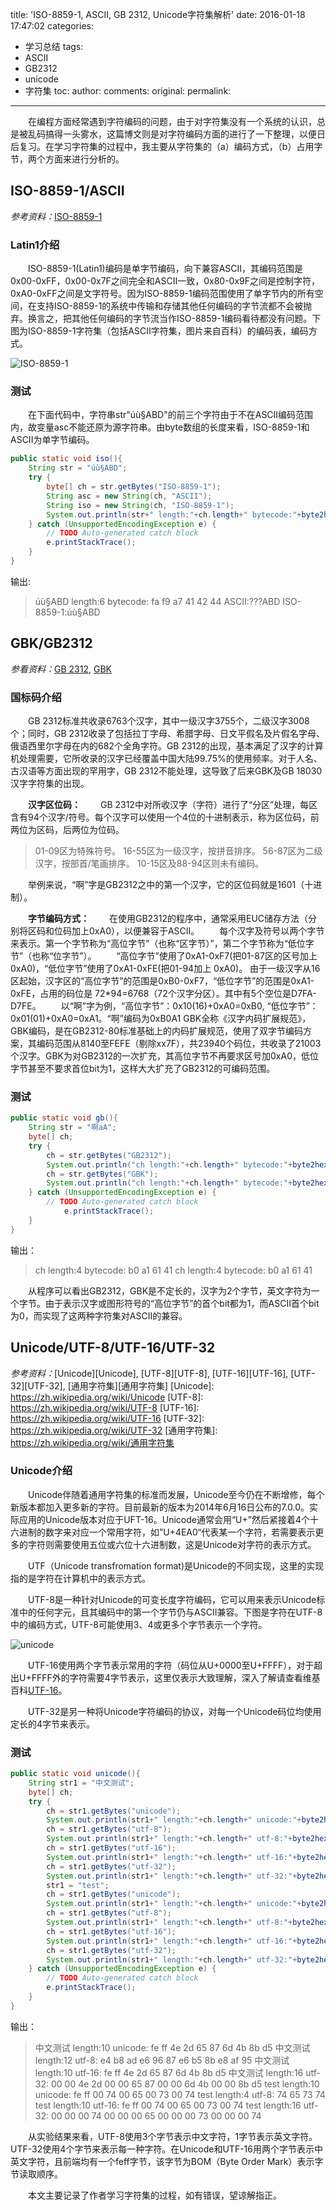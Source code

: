 title: 'ISO-8859-1, ASCII, GB 2312, Unicode字符集解析'
date: 2016-01-18 17:47:02
categories:
- 学习总结
tags: 
- ASCII 
- GB2312
- unicode
- 字符集
toc:
author:
comments:
original:
permalink: 
---

　　在编程方面经常遇到字符编码的问题，由于对字符集没有一个系统的认识，总是被乱码搞得一头雾水，这篇博文则是对字符编码方面的进行了一下整理，以便日后复习。在学习字符集的过程中，我主要从字符集的（a）编码方式，（b）占用字节，两个方面来进行分析的。

<!-- more -->

## ISO-8859-1/ASCII

*参考资料：*[ISO-8859-1](http://baike.baidu.com/link?url=gmGjn47Eajv-Mfqfx9fO-t_0tVXClD_MDB5jWPsVlze9GcC7eyqU2I_ggpmA1TzPCNWTbnbnDPYsAGBQiRPi4a "ISO-8859-1")

### Latin1介绍
　　ISO-8859-1(Latin1)编码是单字节编码，向下兼容ASCII，其编码范围是0x00-0xFF，0x00-0x7F之间完全和ASCII一致，0x80-0x9F之间是控制字符，0xA0-0xFF之间是文字符号。因为ISO-8859-1编码范围使用了单字节内的所有空间，在支持ISO-8859-1的系统中传输和存储其他任何编码的字节流都不会被抛弃。换言之，把其他任何编码的字节流当作ISO-8859-1编码看待都没有问题。下图为ISO-8859-1字符集（包括ASCII字符集，图片来自百科）的编码表，编码方式。

![ISO-8859-1](../img/charset/latin.png)

### 测试
　　在下面代码中，字符串str"úù§ABD"的前三个字符由于不在ASCII编码范围内，故变量asc不能还原为源字符串。由byte数组的长度来看，ISO-8859-1和ASCII为单字节编码。

``` java
public static void iso(){
    String str = "úù§ABD";
    try {
        byte[] ch = str.getBytes("ISO-8859-1");
        String asc = new String(ch, "ASCII");
        String iso = new String(ch, "ISO-8859-1");
        System.out.println(str+" length:"+ch.length+" bytecode:"+byte2hex(ch)+"\nASCII:"+asc +"\nISO-8859-1:"+iso);
    } catch (UnsupportedEncodingException e) {
        // TODO Auto-generated catch block
        e.printStackTrace();
    }
}
```

输出:

> úù§ABD length:6 bytecode: fa f9 a7 41 42 44
> ASCII:???ABD
> ISO-8859-1:úù§ABD   

## GBK/GB2312

*参看资料：*[GB 2312](http://baike.baidu.com/link?url=90R7ukFXUfONX9n6EccJc-gNcAipa6-euVrxRuJunI7u0yYjpZEYzQiZIvT9CeDVl4lF--_cdFOKpCI5UqS3BVr_VQGuP0cNL7G0zfdQoY_jcw3EHSztVXUIylXYR2sKfgGDqVhT1k46rI5npH5pdK "GB 2312"), [GBK](http://baike.baidu.com/link?url=iLbHllL0UclVzTRXyV5SB2kxvqxzK-dMeKBlSG8XFdOeqvu0CfxXBphPzhhBZksTHU2jKPcGnqg_Spi-TQHlVyEKSRiY0AHYDataqFcbRTq "GBK")

### 国标码介绍
　　GB 2312标准共收录6763个汉字，其中一级汉字3755个，二级汉字3008个；同时，GB 2312收录了包括拉丁字母、希腊字母、日文平假名及片假名字母、俄语西里尔字母在内的682个全角字符。GB 2312的出现，基本满足了汉字的计算机处理需要，它所收录的汉字已经覆盖中国大陆99.75%的使用频率。对于人名、古汉语等方面出现的罕用字，GB 2312不能处理，这导致了后来GBK及GB 18030汉字字符集的出现。

　　**汉字区位码：**
　　GB 2312中对所收汉字（字符）进行了“分区”处理，每区含有94个汉字/符号。每个汉字可以使用一个4位的十进制表示，称为区位码，前两位为区码，后两位为位码。
> 01-09区为特殊符号。
> 16-55区为一级汉字，按拼音排序。
> 56-87区为二级汉字，按部首/笔画排序。
> 10-15区及88-94区则未有编码。

　　举例来说，“啊”字是GB2312之中的第一个汉字，它的区位码就是1601（十进制）。

　　**字节编码方式：**
　　在使用GB2312的程序中，通常采用EUC储存方法（分别将区码和位码加上0xA0），以便兼容于ASCII。
　　每个汉字及符号以两个字节来表示。第一个字节称为“高位字节”（也称“区字节）”，第二个字节称为“低位字节”（也称“位字节”）。
　　“高位字节”使用了0xA1-0xF7(把01-87区的区号加上0xA0)，“低位字节”使用了0xA1-0xFE(把01-94加上 0xA0)。 由于一级汉字从16区起始，汉字区的“高位字节”的范围是0xB0-0xF7，“低位字节”的范围是0xA1-0xFE，占用的码位是 72*94=6768（72个汉字分区）。其中有5个空位是D7FA-D7FE。
　　以“啊”字为例，“高位字节”：0x10(16)+0xA0=0xB0, “低位字节”：0x01(01)+0xA0=0xA1。“啊”编码为0xB0A1
GBK全称《汉字内码扩展规范》，GBK编码，是在GB2312-80标准基础上的内码扩展规范，使用了双字节编码方案，其编码范围从8140至FEFE（剔除xx7F），共23940个码位，共收录了21003个汉字。GBK为对GB2312的一次扩充，其高位字节不再要求区号加0xA0，低位字节甚至不要求首位bit为1，这样大大扩充了GB2312的可编码范围。

### 测试

```java
public static void gb(){
    String str = "啊aA";
    byte[] ch;
    try {
        ch = str.getBytes("GB2312");
        System.out.println("ch length:"+ch.length+" bytecode:"+byte2hex(ch));
        ch = str.getBytes("GBK");
        System.out.println("ch length:"+ch.length+" bytecode:"+byte2hex(ch));
    } catch (UnsupportedEncodingException e) {
        // TODO Auto-generated catch block
            e.printStackTrace();
    }
}
```

输出：
> ch length:4 bytecode: b0 a1 61 41
> ch length:4 bytecode: b0 a1 61 41

　　从程序可以看出GB2312，GBK是不定长的，汉字为2个字节，英文字符为一个字节。由于表示汉字或图形符号的“高位字节”的首个bit都为1，而ASCII首个bit为0，而实现了这两种字符集对ASCII的兼容。

## Unicode/UTF-8/UTF-16/UTF-32
*参考资料：*[Unicode][Unicode], [UTF-8][UTF-8], [UTF-16][UTF-16], [UTF-32][UTF-32], [通用字符集][通用字符集]
[Unicode]: https://zh.wikipedia.org/wiki/Unicode
[UTF-8]: https://zh.wikipedia.org/wiki/UTF-8
[UTF-16]: https://zh.wikipedia.org/wiki/UTF-16
[UTF-32]: https://zh.wikipedia.org/wiki/UTF-32
[通用字符集]: https://zh.wikipedia.org/wiki/通用字符集

### Unicode介绍
　　Unicode伴随着通用字符集的标准而发展，Unicode至今仍在不断增修，每个新版本都加入更多新的字符。目前最新的版本为2014年6月16日公布的7.0.0。实际应用的Unicode版本对应于UFT-16。Unicode通常会用“U+”然后紧接着4个十六进制的数字来对应一个常用字符，如”U+4EA0“代表某一个字符，若需要表示更多的字符则需要使用五位或六位十六进制数，这是Unicode对字符的表示方式。

　　UTF（Unicode transfromation format)是Unicode的不同实现，这里的实现指的是字符在计算机中的表示方式。

　　UTF-8是一种针对Unicode的可变长度字符编码，它可以用来表示Unicode标准中的任何字元，且其编码中的第一个字节仍与ASCII兼容。下图是字符在UTF-8中的编码方式，UTF-8可能使用3、4或更多个字节表示一个字符。

![unicode](../img/charset/utf.png)

　　UTF-16使用两个字节表示常用的字符（码位从U+0000至U+FFFF），对于超出U+FFFF外的字符需要4字节表示，这里仅表示大致理解，深入了解请查看维基百科[UTF-16](https://zh.wikipedia.org/wiki/UTF-16)。

　　UTF-32是另一种将Unicode字符编码的协议，对每一个Unicode码位均使用定长的4字节来表示。

### 测试
```java
public static void unicode(){
    String str1 = "中文测试";
    byte[] ch;
    try {
        ch = str1.getBytes("unicode");
        System.out.println(str1+" length:"+ch.length+" unicode:"+byte2hex(ch));
        ch = str1.getBytes("utf-8");
        System.out.println(str1+" length:"+ch.length+" utf-8:"+byte2hex(ch));
        ch = str1.getBytes("utf-16");
        System.out.println(str1+" length:"+ch.length+" utf-16:"+byte2hex(ch));
        ch = str1.getBytes("utf-32");
        System.out.println(str1+" length:"+ch.length+" utf-32:"+byte2hex(ch));
        str1 = "test";
        ch = str1.getBytes("unicode");
        System.out.println(str1+" length:"+ch.length+" unicode:"+byte2hex(ch));
        ch = str1.getBytes("utf-8");
        System.out.println(str1+" length:"+ch.length+" utf-8:"+byte2hex(ch));
        ch = str1.getBytes("utf-16");
        System.out.println(str1+" length:"+ch.length+" utf-16:"+byte2hex(ch));
        ch = str1.getBytes("utf-32");
        System.out.println(str1+" length:"+ch.length+" utf-32:"+byte2hex(ch));
    } catch (UnsupportedEncodingException e) {
        // TODO Auto-generated catch block
        e.printStackTrace();
    }
}
```

输出：
> 中文测试 length:10 unicode: fe ff 4e 2d 65 87 6d 4b 8b d5
> 中文测试 length:12 utf-8: e4 b8 ad e6 96 87 e6 b5 8b e8 af 95
> 中文测试 length:10 utf-16: fe ff 4e 2d 65 87 6d 4b 8b d5
> 中文测试 length:16 utf-32: 00 00 4e 2d 00 00 65 87 00 00 6d 4b 00 00 8b d5
> test length:10 unicode: fe ff 00 74 00 65 00 73 00 74
> test length:4 utf-8: 74 65 73 74
> test length:10 utf-16: fe ff 00 74 00 65 00 73 00 74
> test length:16 utf-32: 00 00 00 74 00 00 00 65 00 00 00 73 00 00 00 74

　　从实验结果来看，UTF-8使用3个字节表示中文字符，1字节表示英文字符。UTF-32使用4个字节来表示每一种字符。在Unicode和UTF-16用两个字节表示中英文字符，且前端均有一个feff字节，该字节为BOM（Byte Order Mark）表示字节读取顺序。

　　本文主要记录了作者学习字符集的过程，如有错误，望谅解指正。